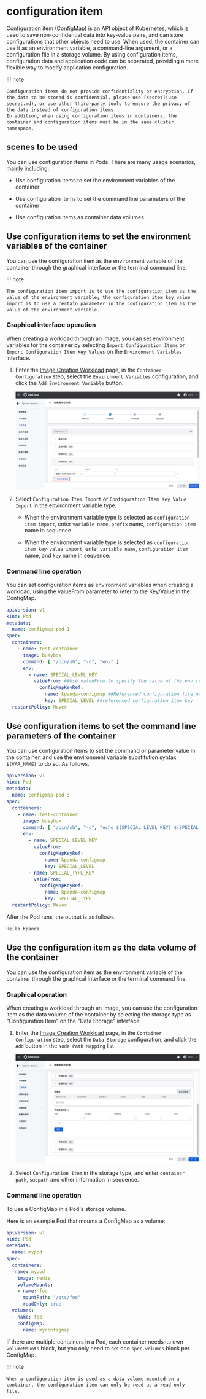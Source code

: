 # configuration item

Configuration item (ConfigMap) is an API object of Kubernetes, which is used to save non-confidential data into key-value pairs, and can store configurations that other objects need to use.
When used, the container can use it as an environment variable, a command-line argument, or a configuration file in a storage volume. By using configuration items, configuration data and application code can be separated, providing a more flexible way to modify application configuration.

!!! note

    Configuration items do not provide confidentiality or encryption. If the data to be stored is confidential, please use [secret](use-secret.md), or use other third-party tools to ensure the privacy of the data instead of configuration items.
    In addition, when using configuration items in containers, the container and configuration items must be in the same cluster namespace.

## scenes to be used

You can use configuration items in Pods. There are many usage scenarios, mainly including:

- Use configuration items to set the environment variables of the container

- Use configuration items to set the command line parameters of the container

- Use configuration items as container data volumes

## Use configuration items to set the environment variables of the container

You can use the configuration item as the environment variable of the container through the graphical interface or the terminal command line.

!!! note

    The configuration item import is to use the configuration item as the value of the environment variable; the configuration item key value import is to use a certain parameter in the configuration item as the value of the environment variable.

### Graphical interface operation

When creating a workload through an image, you can set environment variables for the container by selecting `Import Configuration Items` or `Import Configuration Item Key Values` on the `Environment Variables` interface.

1. Enter the [Image Creation Workload](../Workloads/CreateDeploymentByImage.md) page, in the `Container Configuration` step, select the `Environment Variables` configuration, and click the `Add Environment Variable` button.

    ![Add environment variable](../../images/config05.png)

2. Select `Configuration Item Import` or `Configuration Item Key Value Import` in the environment variable type.

    - When the environment variable type is selected as `configuration item import`, enter `variable name`, `prefix` name, `configuration item` name in sequence.

    - When the environment variable type is selected as `configuration item key-value import`, enter `variable name`, `configuration item` name, and `key` name in sequence.

### Command line operation

You can set configuration items as environment variables when creating a workload, using the valueFrom parameter to refer to the Key/Value in the ConfigMap.

```yaml
apiVersion: v1
kind: Pod
metadata:
  name: configmap-pod-1
spec:
  containers:
    - name: test-container
      image: busybox
      command: [ "/bin/sh", "-c", "env" ]
      env:
        - name: SPECIAL_LEVEL_KEY
          valueFrom: ##Use valueFrom to specify the value of the env reference configuration item
            configMapKeyRef:
              name: kpanda-configmap ##Referenced configuration file name
              key: SPECIAL_LEVEL ##referenced configuration item key
  restartPolicy: Never
```

## Use configuration items to set the command line parameters of the container

You can use configuration items to set the command or parameter value in the container, and use the environment variable substitution syntax `$(VAR_NAME)` to do so. As follows.

```yaml
apiVersion: v1
kind: Pod
metadata:
  name: configmap-pod-3
spec:
  containers:
    - name: test-container
      image: busybox
      command: [ "/bin/sh", "-c", "echo $(SPECIAL_LEVEL_KEY) $(SPECIAL_TYPE_KEY)" ]
      env:
        - name: SPECIAL_LEVEL_KEY
          valueFrom:
            configMapKeyRef:
              name: kpanda-configmap
              key: SPECIAL_LEVEL
        - name: SPECIAL_TYPE_KEY
          valueFrom:
            configMapKeyRef:
              name: kpanda-configmap
              key: SPECIAL_TYPE
  restartPolicy: Never
```

After the Pod runs, the output is as follows.

```none
Hello Kpanda
```

## Use the configuration item as the data volume of the container

You can use the configuration item as the environment variable of the container through the graphical interface or the terminal command line.

### Graphical operation

When creating a workload through an image, you can use the configuration item as the data volume of the container by selecting the storage type as "Configuration Item" on the "Data Storage" interface.

1. Enter the [Image Creation Workload](../Workloads/CreateDeploymentByImage.md) page, in the `Container Configuration` step, select the `Data Storage` configuration, and click the `Add` button in the `Node Path Mapping` list .

    ![Add environment variable](../../images/config06.png)

2. Select `Configuration Item` in the storage type, and enter `container path`, `subpath` and other information in sequence.

### Command line operation

To use a ConfigMap in a Pod's storage volume.

Here is an example Pod that mounts a ConfigMap as a volume:

```yaml
apiVersion: v1
kind: Pod
metadata:
  name: mypod
spec:
  containers:
  -name: mypod
    image: redis
    volumeMounts:
    - name: foo
      mountPath: "/etc/foo"
      readOnly: true
  volumes:
  - name: foo
    configMap:
      name: myconfigmap
```

If there are multiple containers in a Pod, each container needs its own `volumeMounts` block, but you only need to set one `spec.volumes` block per ConfigMap.

!!! note

    When a configuration item is used as a data volume mounted on a container, the configuration item can only be read as a read-only file.